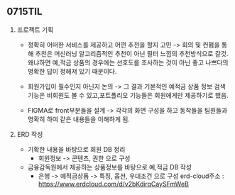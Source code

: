 0715TIL
-----------
1. 프로젝트 기획
    - 정확히 어떠한 서비스를 제공하고 어떤 추천을 할지 고민
        -> 회의 및 컨펌을 통해 추천은 머신러닝 알고리즘적인 추천이 아닌 필터 느낌의 추천방식으로 갈것.
           왜냐하면 예,적금 상품의 경우에는 선호도를 조사하는 것이 아닌 좋고 나쁘다의 명확한 답이 정해져 있기 때문이다.

    - 회원가입이 필수인지 아닌지 논의
        -> 그 결과 기본적인 예적금 상품 정보 검색기능은 비회원도 볼 수 있고,포트폴리오 기능들은 회원에게만 제공하기로 했음.
    
    - FIGMA로 front부분들을 설계
        -> 각각의 화면 구성을 하고 동작들을 팀원들과 명확히 하여 같은 내용들을 이해하게 됨.

2. ERD 작성
    - 기확한 내용을 바탕으로 회원 DB 정리
        - 회원정보 -> 콘텐츠, 권한 으로 구성
    - 금융감독원에서 제공하는 상품정보를 바탕으로 예,적금 DB 작성
        - 은행 ->  예적금상품 -> 특징, 옵션, 우대조건 으로 구성
erd-cloud주소 : https://www.erdcloud.com/d/v2bKdirqCaySFmWeB